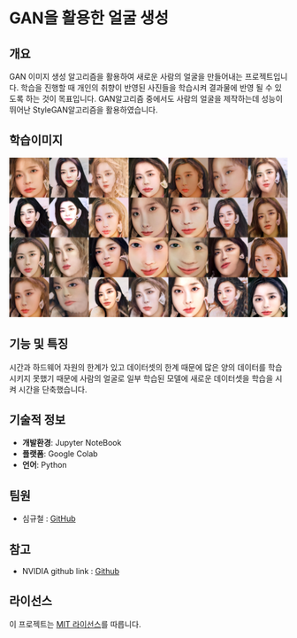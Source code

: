 # GAN을 활용한 얼굴 생성

## 개요
 GAN 이미지 생성 알고리즘을 활용하여 새로운 사람의 얼굴을 만들어내는 프로젝트입니다. 학습을 진행할 때 개인의 취향이 반영된 사진들을 학습시켜 결과물에 반영 될 수 있도록 하는 것이 목표입니다. GAN알고리즘 중에서도 사람의 얼굴을 제작하는데 성능이 뛰어난 StyleGAN알고리즘을 활용하였습니다.
 <br>

## 학습이미지
![결과이미지](https://github.com/sphy1597/Virtual-human-StyleGAN/blob/main/result/fakes000044.jpg)

## 기능 및 특징
 시간과 하드웨어 자원의 한계가 있고 데이터셋의 한계 때문에 많은 양의 데이터를 학습시키지 못했기 때문에 사람의 얼굴로 일부 학습된 모델에 새로운 데이터셋을 학습을 시켜 시간을 단축했습니다. 


## 기술적 정보
- **개발환경**: Jupyter NoteBook
- **플랫폼**: Google Colab
- **언어**: Python

## 팀원  
- 심규철 : [GitHub](https://github.com/sphy1597)

## 참고
- NVIDIA github link : [Github](https://github.com/NVlabs/stylegan2)

## 라이선스
이 프로젝트는 [MIT 라이선스](/path/to/license)를 따릅니다.
